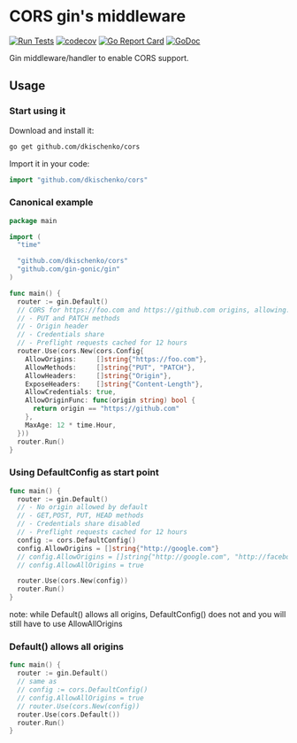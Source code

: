 # CORS gin's middleware

[![Run Tests](https://github.com/dkischenko/cors/actions/workflows/go.yml/badge.svg)](https://github.com/dkischenko/cors/actions/workflows/go.yml)
[![codecov](https://codecov.io/gh/gin-contrib/cors/branch/master/graph/badge.svg)](https://codecov.io/gh/dkischenko/cors)
[![Go Report Card](https://goreportcard.com/badge/github.com/dkischenko/cors)](https://goreportcard.com/report/github.com/dkischenko/cors)
[![GoDoc](https://godoc.org/github.com/dkischenko/cors?status.svg)](https://godoc.org/github.com/dkischenko/cors)

Gin middleware/handler to enable CORS support.

## Usage

### Start using it

Download and install it:

```sh
go get github.com/dkischenko/cors
```

Import it in your code:

```go
import "github.com/dkischenko/cors"
```

### Canonical example

```go
package main

import (
  "time"

  "github.com/dkischenko/cors"
  "github.com/gin-gonic/gin"
)

func main() {
  router := gin.Default()
  // CORS for https://foo.com and https://github.com origins, allowing:
  // - PUT and PATCH methods
  // - Origin header
  // - Credentials share
  // - Preflight requests cached for 12 hours
  router.Use(cors.New(cors.Config{
    AllowOrigins:     []string{"https://foo.com"},
    AllowMethods:     []string{"PUT", "PATCH"},
    AllowHeaders:     []string{"Origin"},
    ExposeHeaders:    []string{"Content-Length"},
    AllowCredentials: true,
    AllowOriginFunc: func(origin string) bool {
      return origin == "https://github.com"
    },
    MaxAge: 12 * time.Hour,
  }))
  router.Run()
}
```

### Using DefaultConfig as start point

```go
func main() {
  router := gin.Default()
  // - No origin allowed by default
  // - GET,POST, PUT, HEAD methods
  // - Credentials share disabled
  // - Preflight requests cached for 12 hours
  config := cors.DefaultConfig()
  config.AllowOrigins = []string{"http://google.com"}
  // config.AllowOrigins = []string{"http://google.com", "http://facebook.com"}
  // config.AllowAllOrigins = true

  router.Use(cors.New(config))
  router.Run()
}
```
note: while Default() allows all origins, DefaultConfig() does not and you will still have to use AllowAllOrigins

### Default() allows all origins

```go
func main() {
  router := gin.Default()
  // same as
  // config := cors.DefaultConfig()
  // config.AllowAllOrigins = true
  // router.Use(cors.New(config))
  router.Use(cors.Default())
  router.Run()
}
```
